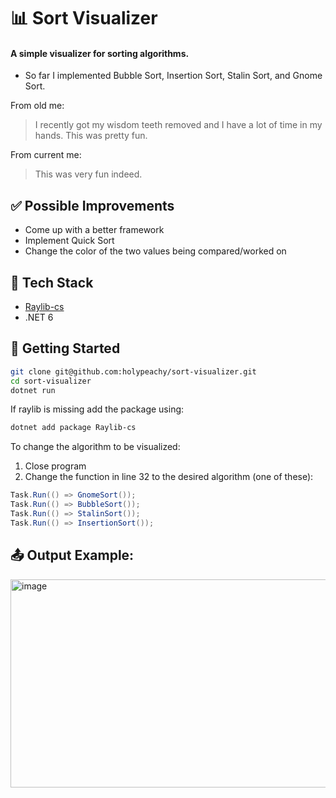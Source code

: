 # 📊 Sort Visualizer
#### A simple visualizer for sorting algorithms.
- So far I implemented Bubble Sort, Insertion Sort, Stalin Sort, and Gnome Sort.

From old me:
> I recently got my wisdom teeth removed and I have a lot of time in my hands. This was pretty fun.  

From current me:
> This was very fun indeed.

## ✅ Possible Improvements
- Come up with a better framework
- Implement Quick Sort
- Change the color of the two values being compared/worked on

## 🧰 Tech Stack
- [Raylib-cs](https://github.com/raylib-cs/raylib-cs)
- .NET 6

## 🚀 Getting Started
```bash
git clone git@github.com:holypeachy/sort-visualizer.git
cd sort-visualizer
dotnet run
```
If raylib is missing add the package using:
```bash
dotnet add package Raylib-cs
```
To change the algorithm to be visualized:
1. Close program
2. Change the function in line 32 to the desired algorithm (one of these):
```csharp
Task.Run(() => GnomeSort());
Task.Run(() => BubbleSort());
Task.Run(() => StalinSort());
Task.Run(() => InsertionSort());
```

## 📤 Output Example:
<img width="1002" height="333" alt="image" src="https://github.com/user-attachments/assets/405b7b18-a3b5-4756-88e2-d298ff0e6cf5" />
